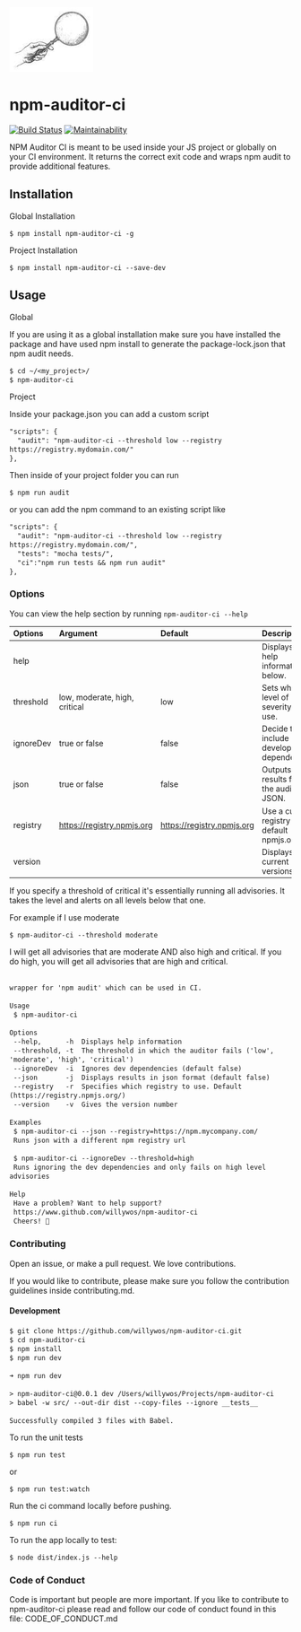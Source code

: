 

![Screenshot](npm-auditor-logo.jpg)

# npm-auditor-ci

[![Build Status](https://travis-ci.org/willywos/npm-auditor-ci.svg?branch=master)](https://travis-ci.org/willywos/npm-auditor-ci)
[![Maintainability](https://api.codeclimate.com/v1/badges/e2ef554d23dd942f6bbd/maintainability)](https://codeclimate.com/github/willywos/npm-auditor-ci/maintainability)

NPM Auditor CI is meant to be used inside your JS project or
globally on your CI environment. It returns the correct exit code and wraps npm audit to provide additional features.


## Installation

Global Installation
```
$ npm install npm-auditor-ci -g
```

Project Installation
```
$ npm install npm-auditor-ci --save-dev
```

## Usage

Global

If you are using it as a global installation make
sure you have installed the package and have used
npm install to generate the package-lock.json that
npm audit needs.

```
$ cd ~/<my_project>/
$ npm-auditor-ci
```

Project

Inside your package.json you can add a custom script

```
"scripts": {
  "audit": "npm-auditor-ci --threshold low --registry https://registry.mydomain.com/"
},
```

Then inside of your project folder you can run

```
$ npm run audit
```

or you can add the npm command to an existing script like

```
"scripts": {
  "audit": "npm-auditor-ci --threshold low --registry https://registry.mydomain.com/",
  "tests": "mocha tests/",
  "ci":"npm run tests && npm run audit"
},
```

### Options

You can view the help section by running ```npm-auditor-ci --help```

| Options     | Argument                       |Default                     | Description                                    |
|:------------|:------------------------------|:----------------------------|:-----------------------------------------------|
| help        |                               |                             | Displays the help information below.           |
| threshold   | low, moderate, high, critical | low                         | Sets what level of severity to use.            |
| ignoreDev   | true or false                 | false                       | Decide to include development dependencies.    |
| json        | true or false                 | false                       | Outputs the results from the audit in JSON.    |
| registry    | https://registry.npmjs.org    | https://registry.npmjs.org  | Use a custom registry or the default npmjs.org |
| version     |                               |                             | Displays the current versions                  |

If you specify a threshold of critical it's essentially running all advisories. It takes the level and alerts on all levels below that one.

For example if I use moderate

```
$ npm-auditor-ci --threshold moderate
```

I will get all advisories that are moderate AND also high and critical. If you do high, you will get all advisories that are high and critical.


```

wrapper for 'npm audit' which can be used in CI.

Usage
 $ npm-auditor-ci

Options
 --help,      -h  Displays help information
 --threshold, -t  The threshold in which the auditor fails ('low', 'moderate', 'high', 'critical')
 --ignoreDev  -i  Ignores dev dependencies (default false)
 --json       -j  Displays results in json format (default false)
 --registry   -r  Specifies which registry to use. Default (https://registry.npmjs.org/)
 --version    -v  Gives the version number

Examples
 $ npm-auditor-ci --json --registry=https://npm.mycompany.com/
 Runs json with a different npm registry url

 $ npm-auditor-ci --ignoreDev --threshold=high
 Runs ignoring the dev dependencies and only fails on high level advisories

Help
 Have a problem? Want to help support?
 https://www.github.com/willywos/npm-auditor-ci
 Cheers! 🍻

```


### Contributing

Open an issue, or make a pull request. We love contributions.

If you would like to contribute, please make sure you
follow the contribution guidelines inside contributing.md.

#### Development

```
$ git clone https://github.com/willywos/npm-auditor-ci.git
$ cd npm-auditor-ci
$ npm install
$ npm run dev

➜ npm run dev

> npm-auditor-ci@0.0.1 dev /Users/willywos/Projects/npm-auditor-ci
> babel -w src/ --out-dir dist --copy-files --ignore __tests__

Successfully compiled 3 files with Babel.
```

To run the unit tests
```
$ npm run test
```
or
```
$ npm run test:watch
```

Run the ci command locally before pushing.

```
$ npm run ci
```

To run the app locally to test:
```
$ node dist/index.js --help
```

### Code of Conduct

Code is important but people are more important. If you like to contribute to npm-auditor-ci please read and follow our code of conduct found in this file: CODE_OF_CONDUCT.md
